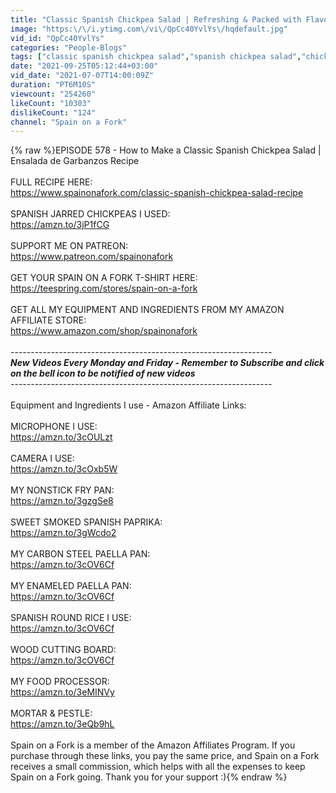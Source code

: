 ```yaml
---
title: "Classic Spanish Chickpea Salad | Refreshing & Packed with Flavor"
image: "https:\/\/i.ytimg.com\/vi\/QpCc40YvlYs\/hqdefault.jpg"
vid_id: "QpCc40YvlYs"
categories: "People-Blogs"
tags: ["classic spanish chickpea salad","spanish chickpea salad","chickpea salad"]
date: "2021-09-25T05:12:44+03:00"
vid_date: "2021-07-07T14:00:09Z"
duration: "PT6M10S"
viewcount: "254260"
likeCount: "10303"
dislikeCount: "124"
channel: "Spain on a Fork"
---
```

{% raw %}EPISODE 578 - How to Make a Classic Spanish Chickpea Salad | Ensalada de Garbanzos Recipe<br /><br />FULL RECIPE HERE: <br /><a rel="nofollow" target="blank" href="https://www.spainonafork.com/classic-spanish-chickpea-salad-recipe">https://www.spainonafork.com/classic-spanish-chickpea-salad-recipe</a><br /><br />SPANISH JARRED CHICKPEAS I USED:<br /><a rel="nofollow" target="blank" href="https://amzn.to/3jP1fCG">https://amzn.to/3jP1fCG</a><br /><br />SUPPORT ME ON PATREON:<br /><a rel="nofollow" target="blank" href="https://www.patreon.com/spainonafork">https://www.patreon.com/spainonafork</a><br /><br />GET YOUR SPAIN ON A FORK T-SHIRT HERE:<br /><a rel="nofollow" target="blank" href="https://teespring.com/stores/spain-on-a-fork">https://teespring.com/stores/spain-on-a-fork</a><br /><br />GET ALL MY EQUIPMENT AND INGREDIENTS FROM MY AMAZON AFFILIATE STORE:<br /><a rel="nofollow" target="blank" href="https://www.amazon.com/shop/spainonafork">https://www.amazon.com/shop/spainonafork</a><br /><br />-----------------------------------------------------------------<br />***New Videos Every Monday and Friday - Remember to Subscribe and click on the bell icon to be notified of new videos***<br />-----------------------------------------------------------------<br /><br />Equipment and Ingredients I use - Amazon Affiliate Links:<br /><br />MICROPHONE I USE:<br /><a rel="nofollow" target="blank" href="https://amzn.to/3cOULzt">https://amzn.to/3cOULzt</a><br /><br />CAMERA I USE:<br /><a rel="nofollow" target="blank" href="https://amzn.to/3cOxb5W">https://amzn.to/3cOxb5W</a><br /><br />MY NONSTICK FRY PAN:<br /><a rel="nofollow" target="blank" href="https://amzn.to/3gzgSe8">https://amzn.to/3gzgSe8</a><br /><br />SWEET SMOKED SPANISH PAPRIKA:<br /><a rel="nofollow" target="blank" href="https://amzn.to/3gWcdo2">https://amzn.to/3gWcdo2</a><br /><br />MY CARBON STEEL PAELLA PAN:<br /><a rel="nofollow" target="blank" href="https://amzn.to/3cOV6Cf">https://amzn.to/3cOV6Cf</a><br /><br />MY ENAMELED PAELLA PAN:<br /><a rel="nofollow" target="blank" href="https://amzn.to/3cOV6Cf">https://amzn.to/3cOV6Cf</a><br /><br />SPANISH ROUND RICE I USE:<br /><a rel="nofollow" target="blank" href="https://amzn.to/3cOV6Cf">https://amzn.to/3cOV6Cf</a><br /><br />WOOD CUTTING BOARD:<br /><a rel="nofollow" target="blank" href="https://amzn.to/3cOV6Cf">https://amzn.to/3cOV6Cf</a><br /><br />MY FOOD PROCESSOR: <br /><a rel="nofollow" target="blank" href="https://amzn.to/3eMINVy">https://amzn.to/3eMINVy</a><br /><br />MORTAR &amp; PESTLE:<br /><a rel="nofollow" target="blank" href="https://amzn.to/3eQb9hL">https://amzn.to/3eQb9hL</a><br /><br />Spain on a Fork is a member of the Amazon Affiliates Program. If you purchase through these links, you pay the same price, and Spain on a Fork receives a small commission, which helps with all the expenses to keep Spain on a Fork going. Thank you for your support :){% endraw %}
